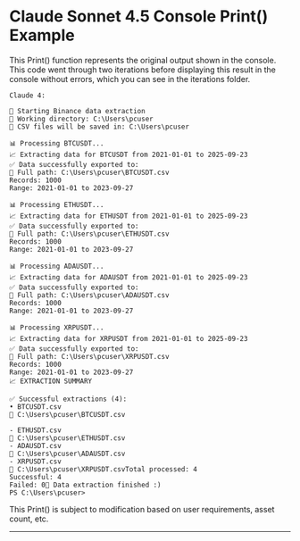 # Claude Sonnet 4.5 Console Print() Example

This Print() function represents the original output shown in the console. This code went through two iterations before displaying 
this result in the console without errors, which you can see in the iterations folder.

```
Claude 4:

🚀 Starting Binance data extraction
📁 Working directory: C:\Users\pcuser
📄 CSV files will be saved in: C:\Users\pcuser

📊 Processing BTCUSDT...
📈 Extracting data for BTCUSDT from 2021-01-01 to 2025-09-23
✅ Data successfully exported to:
📁 Full path: C:\Users\pcuser\BTCUSDT.csv
Records: 1000
Range: 2021-01-01 to 2023-09-27

📊 Processing ETHUSDT...
📈 Extracting data for ETHUSDT from 2021-01-01 to 2025-09-23
✅ Data successfully exported to:
📁 Full path: C:\Users\pcuser\ETHUSDT.csv
Records: 1000
Range: 2021-01-01 to 2023-09-27

📊 Processing ADAUSDT...
📈 Extracting data for ADAUSDT from 2021-01-01 to 2025-09-23
✅ Data successfully exported to:
📁 Full path: C:\Users\pcuser\ADAUSDT.csv
Records: 1000
Range: 2021-01-01 to 2023-09-27

📊 Processing XRPUSDT...
📈 Extracting data for XRPUSDT from 2021-01-01 to 2025-09-23
✅ Data successfully exported to:
📁 Full path: C:\Users\pcuser\XRPUSDT.csv
Records: 1000
Range: 2021-01-01 to 2023-09-27
📈 EXTRACTION SUMMARY

✅ Successful extractions (4):
• BTCUSDT.csv
📁 C:\Users\pcuser\BTCUSDT.csv

- ETHUSDT.csv
📁 C:\Users\pcuser\ETHUSDT.csv
- ADAUSDT.csv
📁 C:\Users\pcuser\ADAUSDT.csv
- XRPUSDT.csv
📁 C:\Users\pcuser\XRPUSDT.csvTotal processed: 4
Successful: 4
Failed: 0🎉 Data extraction finished :)
PS C:\Users\pcuser>
```

This Print() is subject to modification based on user requirements, asset count, etc.

---


